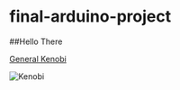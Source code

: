 # final-arduino-project

##Hello There

[General Kenobi](https://starwars.fandom.com/wiki/Obi-Wan_Kenobi)

![Kenobi](https://www.google.com/url?sa=i&url=https%3A%2F%2Fbattlefront.fandom.com%2Fwiki%2FGeneral_Kenobi&psig=AOvVaw18j8-nrsPv2_i3Z6B0f9Wl&ust=1636147927909000&source=images&cd=vfe&ved=0CAgQjRxqFwoTCPD-4ZPU__MCFQAAAAAdAAAAABAD)
